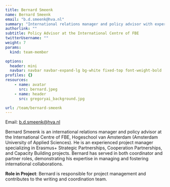 ```yaml
---
title: Bernard Smeenk
name: Bernard Smeenk
email: "b.d.smeenk@hva.nl"
summary: "International relations manager and policy advisor with expertise in Erasmus+ projects."
authorlink: ""
subtitle: Policy Advisor at the International Centre of FBE
twitterUsername: ""
weight: 7
params:
  kind: team-member

options:
  header: mini
  navbar: navbar navbar-expand-lg bg-white fixed-top font-weight-bold
profiles: {}
resources:
    - name: avatar
      src: bernard.jpeg
    - name: header
      src: gregoryai_background.jpg

url: /team/bernard-smeenk
---
```

Email: <b.d.smeenk@hva.nl>

Bernard Smeenk is an international relations manager and policy advisor at the International Centre of FBE, Hogeschool van Amsterdam (Amsterdam University of Applied Sciences). He is an experienced project manager specializing in Erasmus+ Strategic Partnerships, Cooperation Partnerships, and Capacity Building projects. Bernard has served in both coordinator and partner roles, demonstrating his expertise in managing and fostering international collaborations.

**Role in Project**:
Bernard is responsible for project management and contributes to the writing and coordination team.

